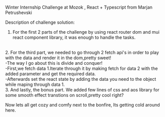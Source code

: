 Winter Internship Challenge at Mozok ,
React + Typescript  from Marjan Petrushevski

Description of challenge solution:

1. For the first 2 parts of the challenge by using react router dom and mui react component library, it was enough to handle the tasks.
<br>
2. For the third part, we needed to go through 2 fetch api's in order to play with the data and render it in the dom,pretty sweet!
<br>
-The way I go about this is divide and conquer! 
<br>
-First,we fetch data 1.Iterate through it by making fetch for data 2 with the added parameter and get the required data.
<br>
-Afterwards set the react state by adding the data you need to the object while maping through data 1.
<br>
3. And lastly, the bonus part. We added few lines of css and aos library for some smooth effect transtions on scroll,pretty cool right?
<br>

Now lets all get cozy and comfy next to the bonfire,
Its getting cold around here.
